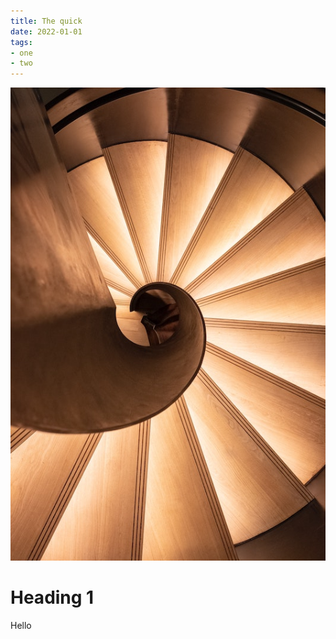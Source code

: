 ```yaml
---
title: The quick
date: 2022-01-01
tags:
- one
- two
---
```


![An image](./bernard-hermant-MDgSsWrGeC4-unsplash.jpg)

# Heading 1

Hello
